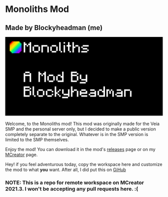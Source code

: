 # **Monoliths Mod**
## Made by Blockyheadman (me)

![Monoliths Mod | By Blockyheadman](banner.png)

Welcome, to the Monoliths mod!
This mod was originally made for the Veia SMP and the personal server only, but I decided to make a public version completely separate to the original. Whatever is in the SMP version is limited to the SMP themselves.

Enjoy the mod! You can download it in the mod's [releases](https://github.com/Blockyheadman/public-monoliths-mod/releases) page or on my [MCreator](https://mcreator.net/modification/83860/monoliths-public-version) page.

Hey! if you feel adventurous today, copy the workspace here and customize the mod to what **you** want. After all, I did put this on [GiHub](https://github.com/)

### NOTE: This is a repo for remote workspace on MCreator 2021.3. I won't be accepting any pull requests here. :(
